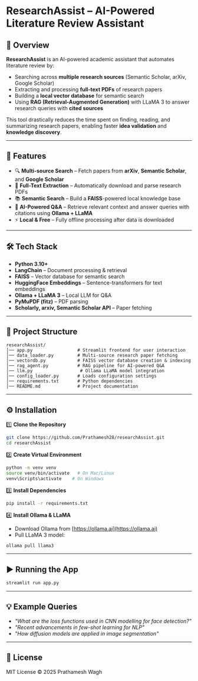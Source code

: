 # ResearchAssist – AI-Powered Literature Review Assistant

## 📌 Overview
**ResearchAssist** is an AI-powered academic assistant that automates literature review by:
- Searching across **multiple research sources** (Semantic Scholar, arXiv, Google Scholar)  
- Extracting and processing **full-text PDFs** of research papers  
- Building a **local vector database** for semantic search  
- Using **RAG (Retrieval-Augmented Generation)** with LLaMA 3 to answer research queries with **cited sources**  

This tool drastically reduces the time spent on finding, reading, and summarizing research papers, enabling faster **idea validation** and **knowledge discovery**.

---

## 🚀 Features
- 🔍 **Multi-source Search** – Fetch papers from **arXiv**, **Semantic Scholar**, and **Google Scholar**  
- 📄 **Full-Text Extraction** – Automatically download and parse research PDFs  
- 📚 **Semantic Search** – Build a **FAISS**-powered local knowledge base  
- 🤖 **AI-Powered Q&A** – Retrieve relevant context and answer queries with citations using **Ollama + LLaMA**  
- ⚡ **Local & Free** – Fully offline processing after data is downloaded  

---

## 🛠 Tech Stack
- **Python 3.10+**
- **LangChain** – Document processing & retrieval  
- **FAISS** – Vector database for semantic search  
- **HuggingFace Embeddings** – Sentence-transformers for text embeddings  
- **Ollama + LLaMA 3** – Local LLM for Q&A  
- **PyMuPDF (fitz)** – PDF parsing  
- **Scholarly, arxiv, Semantic Scholar API** – Paper fetching  

---

## 📂 Project Structure
```
researchAssist/
│── app.py                 # Streamlit frontend for user interaction
│── data_loader.py         # Multi-source research paper fetching
│── vectordb.py            # FAISS vector database creation & indexing
│── rag_agent.py           # RAG pipeline for AI-powered Q&A
│── llm.py                  # Ollama LLaMA model integration
│── config_loader.py       # Loads configuration settings
│── requirements.txt       # Python dependencies
│── README.md              # Project documentation
```

---

## ⚙️ Installation

1️⃣ **Clone the Repository**
```bash
git clone https://github.com/Prathamesh28/researchAssist.git
cd researchAssist
```

2️⃣ **Create Virtual Environment**
```bash
python -m venv venv
source venv/bin/activate   # On Mac/Linux
venv\Scripts\activate    # On Windows
```

3️⃣ **Install Dependencies**
```bash
pip install -r requirements.txt
```

4️⃣ **Install Ollama & LLaMA**
- Download Ollama from [https://ollama.ai](https://ollama.ai)  
- Pull LLaMA 3 model:
```bash
ollama pull llama3
```

---

## ▶️ Running the App
```bash
streamlit run app.py
```

---

## 💡 Example Queries
- *"What are the loss functions used in CNN modelling for face detection?"*  
- *"Recent advancements in few-shot learning for NLP"*  
- *"How diffusion models are applied in image segmentation"*  

---

## 📜 License
MIT License © 2025 Prathamesh Wagh
